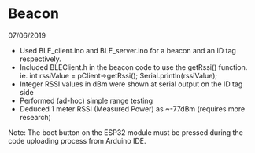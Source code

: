 # Beacon

07/06/2019

- Used BLE_client.ino and BLE_server.ino for a beacon and an ID tag respectively.
- Included BLEClient.h in the beacon code to use the getRssi() function. ie. int rssiValue = pClient->getRssi(); Serial.println(rssiValue);
- Integer RSSI values in dBm were shown at serial output on the ID tag side
- Performed (ad-hoc) simple range testing
- Deduced 1 meter RSSI (Measured Power) as ~-77dBm (requires more research)

Note: The boot button on the ESP32 module must be pressed during the code uploading process from Arduino IDE.